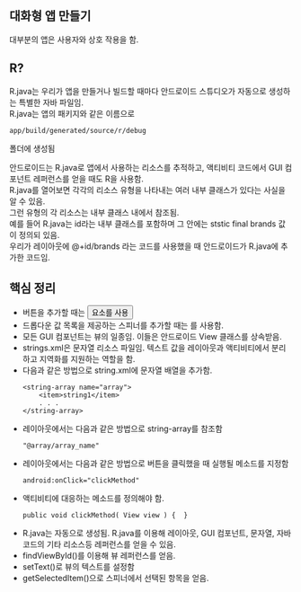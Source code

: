## 대화형 앱 만들기

대부분의 앱은 사용자와 상호 작용을 함.  

## R?
R.java는 우리가 앱을 만들거나 빌드할 때마다 안드로이드 스튜디오가 자동으로 생성하는 특별한 자바 파일임.  
R.java는 앱의 패키지와 같은 이름으로  
```
app/build/generated/source/r/debug
```
폴더에 생성됨  
  
안드로이드는 R.java로 앱에서 사용하는 리소스를 추적하고, 액티비티 코드에서 GUI 컴포넌트 레퍼런스를 얻을 때도 R을 사용함.  
R.java를 열어보면 각각의 리소스 유형을 나타내는 여러 내부 클래스가 있다는 사실을 알 수 있음.  
그런 유형의 각 리소스는 내부 클래스 내에서 참조됨.  
예를 들어 R.java는 id라는 내부 클래스를 포함하며 그 안에는 ststic final brands 값이 정의되 있음.  
우리가 레이아웃에 @+id/brands 라는 코드를 사용했을 때 안드로이드가 R.java에 추가한 코드임.

## 핵심 정리
- 버튼을 추가할 때는 <Button>요소를 사용
- 드롭다운 값 목록을 제공하는 스피너를 추가할 때는 <Spinner>를 사용함.
- 모든 GUI 컴포넌트는 뷰의 일종임. 이들은 안드로이드 View 클래스를 상속받음.
- strings.xml은 문자열 리소스 파일임. 텍스트 값을 레이아웃과 액티비티에서 분리하고 지역화를 지원하는 역할을 함.
- 다음과 같은 방법으로 string.xml에 문자열 배열을 추가함.
    ```
    <string-array name="array">
        <item>string1</item>
        . . .
    </string-array>
    ```
- 레이아웃에서는 다음과 같은 방법으로 string-array를 참조함
    ```
    "@array/array_name"
    ```
- 레이아웃에서는 다음과 같은 방법으로 버튼을 클릭했을 때 실행될 메소드를 지정함
    ```
    android:onClick="clickMethod"
    ```
- 액티비티에 대응하는 메소드를 정의해야 함.
    ```
    public void clickMethod( View view ) {  }
    ```
- R.java는 자동으로 생성됨. R.java를 이용해 레이아웃, GUI 컴포넌트, 문자열, 자바코드의 기타 리소스등 레퍼런스를 얻을 수 있음.
- findViewById()를 이용해 뷰 레퍼런스를 얻음.
- setText()로 뷰의 텍스트를 설정함
- getSelectedItem()으로 스피너에서 선택된 항목을 얻음.
